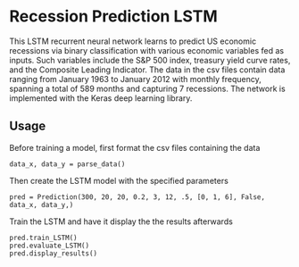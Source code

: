 # Recession Prediction LSTM

  This LSTM recurrent neural network learns to predict US economic
  recessions via binary classification with various economic variables fed
  as inputs. Such variables include the S&P 500 index, treasury yield curve
  rates, and the Composite Leading Indicator. The data in the csv files contain 
  data ranging from January 1963 to January 2012 with monthly frequency, 
  spanning a total of 589 months and capturing 7 recessions. The network is 
  implemented with the Keras deep learning
  library.

## Usage

  Before training a model, first format the csv files containing the data
  ```
  data_x, data_y = parse_data()
  ```

  Then create the LSTM model with the specified parameters
  ```
  pred = Prediction(300, 20, 20, 0.2, 3, 12, .5, [0, 1, 6], False, data_x, data_y,)
  ```

  Train the LSTM and have it display the the results afterwards
  ```
  pred.train_LSTM()
  pred.evaluate_LSTM()
  pred.display_results()
  ```
